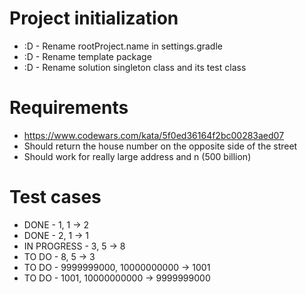 # Project initialization
* :D - Rename rootProject.name in settings.gradle
* :D - Rename template package
* :D - Rename solution singleton class and its test class

# Requirements
* https://www.codewars.com/kata/5f0ed36164f2bc00283aed07
* Should return the house number on the opposite side of the street
* Should work for really large address and n (500 billion)

# Test cases
* DONE - 1, 1 -> 2
* DONE - 2, 1 -> 1
* IN PROGRESS - 3, 5 -> 8
* TO DO - 8, 5 -> 3
* TO DO - 9999999000, 10000000000 -> 1001
* TO DO - 1001, 10000000000 -> 9999999000